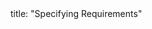 <frontmatter>
title: "Specifying Requirements"
</frontmatter>

<include src="navbar.md" boilerplate />

<include src="container-inPage-asFlat.md" boilerplate />